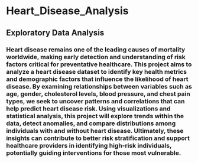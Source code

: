# Heart_Disease_Analysis
## Exploratory Data Analysis
### Heart disease remains one of the leading causes of mortality worldwide, making early detection and understanding of risk factors critical for preventative healthcare. This project aims to analyze a heart disease dataset to identify key health metrics and demographic factors that influence the likelihood of heart disease. By examining relationships between variables such as age, gender, cholesterol levels, blood pressure, and chest pain types, we seek to uncover patterns and correlations that can help predict heart disease risk. Using visualizations and statistical analysis, this project will explore trends within the data, detect anomalies, and compare distributions among individuals with and without heart disease. Ultimately, these insights can contribute to better risk stratification and support healthcare providers in identifying high-risk individuals, potentially guiding interventions for those most vulnerable.

